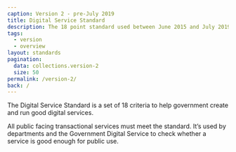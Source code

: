 ```yaml
---
caption: Version 2 - pre-July 2019
title: Digital Service Standard
description: The 18 point standard used between June 2015 and July 2019.
tags:
  - version
  - overview
layout: standards
pagination:
  data: collections.version-2
  size: 50
permalink: /version-2/
back: /
---
```


The Digital Service Standard is a set of 18 criteria to help government create and run good digital services.

All public facing transactional services must meet the standard. It’s used by departments and the Government Digital Service to check whether a service is good enough for public use.
